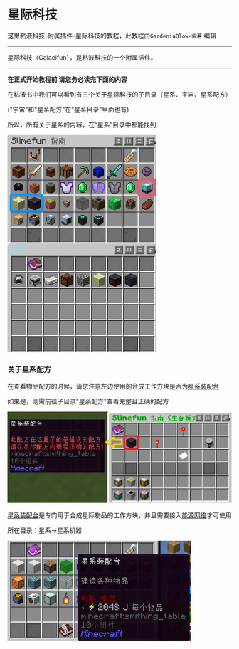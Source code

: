 # **星际科技**

这里粘液科技-附属插件-星际科技的教程，此教程由`GardeniaBlow-紫薯` 编辑

------

星际科技（Galacifun），是粘液科技的一个附属插件。

------

**在正式开始教程前 请您务必读完下面的内容**

在粘液书中我们可以看到有三个关于星际科技的子目录（星系、宇宙、星系配方）

("宇宙"和"星系配方"在"星系目录"里面也有) 

所以，所有关于星系的内容，在“星系”目录中都能找到

![在粘液书中星际科技附属的三个子目录](image/1.png)![目录：星系](image/1-1.png)

### 关于星系配方

在查看物品配方的时候，请您注意左边使用的合成工作方块是否为[星系装配台](machine/4.md)

如果是，则需前往子目录"星系配方"查看完整且正确的配方

![需前往子目录“星际配方”查看完整且正确的配方](image/4-1.png)

[星系装配台](machine/4.md)是专门用于合成星际物品的工作方块，并且需要接入[能源网络](../1.4.md)才可使用

所在目录：星系→星系机器

![星系装配台](image/2.png)


